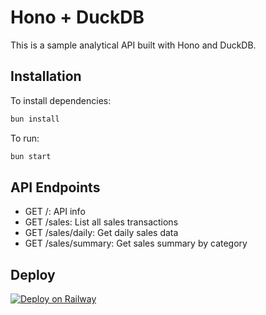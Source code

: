 # Hono + DuckDB

This is a sample analytical API built with Hono and DuckDB.

## Installation

To install dependencies:

```bash
bun install
```

To run:

```bash
bun start
```

## API Endpoints

- GET /: API info
- GET /sales: List all sales transactions
- GET /sales/daily: Get daily sales data
- GET /sales/summary: Get sales summary by category

## Deploy

[![Deploy on Railway](https://railway.app/button.svg)](https://railway.app/template/i3i9G7?referralCode=jan)